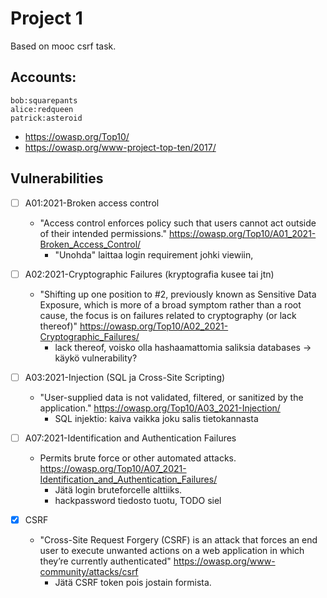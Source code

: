 # Project 1
Based on mooc csrf task.

## Accounts:
```
bob:squarepants
alice:redqueen
patrick:asteroid
```

- https://owasp.org/Top10/
- https://owasp.org/www-project-top-ten/2017/

## Vulnerabilities

- [ ] A01:2021-Broken access control
  - "Access control enforces policy such that users cannot act outside of their intended permissions." https://owasp.org/Top10/A01_2021-Broken_Access_Control/
    - "Unohda" laittaa login requirement johki viewiin,

- [ ] A02:2021-Cryptographic Failures (kryptografia kusee tai jtn)
  - "Shifting up one position to #2, previously known as Sensitive Data Exposure, which is more of a broad symptom rather than a root cause, the focus is on failures related to cryptography (or lack thereof)" https://owasp.org/Top10/A02_2021-Cryptographic_Failures/
    - lack thereof, voisko olla hashaamattomia saliksia databases -> käykö vulnerability?

- [ ] A03:2021-Injection (SQL ja Cross-Site Scripting)
  - "User-supplied data is not validated, filtered, or sanitized by the application." https://owasp.org/Top10/A03_2021-Injection/
    - SQL injektio: kaiva vaikka joku salis tietokannasta

- [ ] A07:2021-Identification and Authentication Failures
  - Permits brute force or other automated attacks. https://owasp.org/Top10/A07_2021-Identification_and_Authentication_Failures/
    - Jätä login bruteforcelle alttiiks.
    - hackpassword tiedosto tuotu, TODO siel

- [X] CSRF
  - "Cross-Site Request Forgery (CSRF) is an attack that forces an end user to execute unwanted actions on a web application in which they’re currently authenticated" https://owasp.org/www-community/attacks/csrf
    - Jätä CSRF token pois jostain formista.

